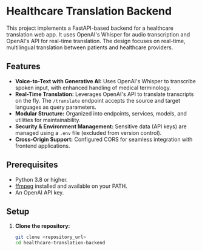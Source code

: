 # Healthcare Translation Backend

This project implements a FastAPI-based backend for a healthcare translation web app. It uses OpenAI's Whisper for audio transcription and OpenAI's API for real-time translation. The design focuses on real-time, multilingual translation between patients and healthcare providers.

## Features

- **Voice-to-Text with Generative AI:** Uses OpenAI's Whisper to transcribe spoken input, with enhanced handling of medical terminology.
- **Real-Time Translation:** Leverages OpenAI's API to translate transcripts on the fly. The `/translate` endpoint accepts the source and target languages as query parameters.
- **Modular Structure:** Organized into endpoints, services, models, and utilities for maintainability.
- **Security & Environment Management:** Sensitive data (API keys) are managed using a `.env` file (excluded from version control).
- **Cross-Origin Support:** Configured CORS for seamless integration with frontend applications.

## Prerequisites

- Python 3.8 or higher.
- [ffmpeg](https://ffmpeg.org/download.html) installed and available on your PATH.
- An OpenAI API key.

## Setup

1. **Clone the repository:**

   ```bash
   git clone <repository_url>
   cd healthcare-translation-backend
